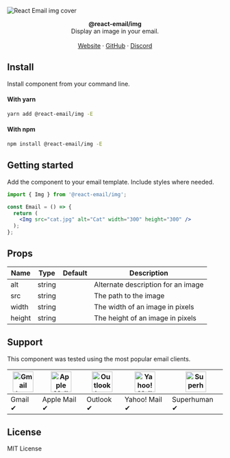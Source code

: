 ![React Email img cover](https://react-email-assets.vercel.app/img.png)

<div align="center"><strong>@react-email/img</strong></div>
<div align="center">Display an image in your email.</div>
<br />
<div align="center">
<a href="https://react.email">Website</a> 
<span> · </span>
<a href="https://github.com/zenorocha/react-email">GitHub</a> 
<span> · </span>
<a href="https://react.email/discord">Discord</a>
</div>

## Install

Install component from your command line.

#### With yarn

```sh
yarn add @react-email/img -E
```

#### With npm

```sh
npm install @react-email/img -E
```

## Getting started

Add the component to your email template. Include styles where needed.

```jsx
import { Img } from '@react-email/img';

const Email = () => {
  return (
    <Img src="cat.jpg" alt="Cat" width="300" height="300" />
  );
};
```

## Props

| Name   | Type   | Default  | Description |
| --     | --     | --       | --          |
| alt    | string |          | Alternate description for an image |
| src    | string |          | The path to the image |
| width  | string |          | The width of an image in pixels |
| height | string |          | The height of an image in pixels |

## Support

This component was tested using the most popular email clients.

| <img src="https://user-images.githubusercontent.com/398893/191876837-b18f9fe6-03d3-45b5-8e9a-b65f11e89c0d.svg" width="48px" height="48px" alt="Gmail logo"> | <img src="https://user-images.githubusercontent.com/398893/191876835-8b7aac96-2828-417b-a42e-289ad10fe003.svg" width="48px" height="48px" alt="Apple Mail"> | <img src="https://user-images.githubusercontent.com/398893/191876838-5fb588ca-7049-484a-a39e-b066cea0d4bf.svg" width="48px" height="48px" alt="Outlook logo"> | <img src="https://user-images.githubusercontent.com/398893/191876840-a09aa330-ffa2-40bf-9571-778569507002.svg" width="48px" height="48px" alt="Yahoo! Mail logo"> | <img src="https://user-images.githubusercontent.com/398893/191876839-c1f6a5d4-a7d1-452b-9a74-8484f149c1d9.svg" width="48px" height="48px" alt="Superhuman logo"> |
|-------------------------------------------------------------------------------------------------------------------------------------------------------------|-------------------------------------------------------------------------------------------------------------------------------------------------------------|---------------------------------------------------------------------------------------------------------------------------------------------------------------|-------------------------------------------------------------------------------------------------------------------------------------------------------------------|------------------------------------------------------------------------------------------------------------------------------------------------------------------|
| Gmail ✔                                                                                                                                                     | Apple Mail ✔                                                                                                                                                | Outlook ✔                                                                                                                                                     | Yahoo! Mail ✔                                                                                                                                                     | Superhuman ✔                                                                                                                                                     |

## License

MIT License
